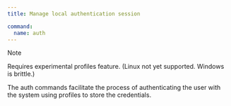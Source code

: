 ```yaml
---
title: Manage local authentication session

command:
  name: auth
---
```


> [!NOTE]
> Requires experimental profiles feature. (Linux not yet supported. Windows is brittle.)

The auth commands facilitate the process of authenticating the user with the system using profiles to store the
credentials.
